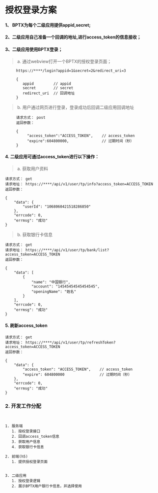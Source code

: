 # 授权登录方案


 #### 1、 BPTX为每个二级应用提供appid,secret;

 #### 2、二级应用自己准备一个回调的地址,进行access_token的信息接收；

 #### 3、二级应用使用BPTX登录；

 >a. 通过webview打开一个BPTX的授权登录页面；

         https://****/login?appid=1&secret=2&redirect_uri=3

         {
            appid         // appid
            secret        // secret
            redirect_uri  // 回调地址
         }

 >b. 用户通过网页进行登录，登录成功后回调二级应用回调地址
 
         请求方式： post
         返回参数：
         
         {
              "access_token":"ACCESS_TOKEN",    // access_token
              "expire":604800000,               // 过期时间（秒）
         }

#### 4. 二级应用可通过access_token进行以下操作：

 >a. 获取用户资料
    
    请求方式： get
    请求地址： https://****/api/v1/user/tp/info?access_token=ACCESS_TOKEN
    返回参数：
    
    {
        "data": {
            "userId": "1068060421518286850"
        },
        "errcode": 0,
        "errmsg": "成功"
    }


>b. 获取银行卡信息
    
    请求方式： get
    请求地址： https://****/api/v1/user/tp/bank/list?access_token=ACCESS_TOKEN
    返回参数：
    
    {
        "data": [
            {
                "name": "中国银行",
                "account": "14545454545454545",
                "openingName": "姓名"
            }
        ],
        "errcode": 0,
        "errmsg": "成功"
    }

#### 5. 刷新access_token

    请求方式： get
    请求地址： https://****/api/v1/user/tp/refreshToken?access_token=ACCESS_TOKEN
    返回参数：
    
    {
        "data": {
            "access_token": "ACCESS_TOKEN",    // access_token
            "expire": 604800000                // 过期时间（秒）
        },
        "errcode": 0,
        "errmsg": "成功"
    }




### 2. 开发工作分配
```


1. 服务端
   1. 授权登录接口
   2. 回调access_token信息
   3. 获取用户信息
   4. 获取银行卡信息
   
2. 前端(h5)
   1. 提供授权登录页面


3. 二级应用
   1. 授权登录逻辑
   2. 展示BPTX用户银行卡信息，并选择使用

```
